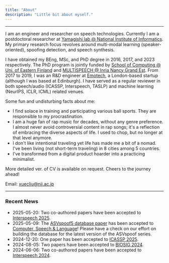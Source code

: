 ```yaml
---
title: "About"
description: "Little bit about myself."
---
```


-------------------
I am an engineer and researcher on speech technologies. Currently I am a postdoctoral researcher at [Yamagishi lab @ National Institute of Informatics](https://nii-yamagishilab.github.io/). My primary research focus revolves around multi-modal learning (speaker-oriented), spoofing detection, and speech synthesis.

I have obtained my BEng, MSc, and PhD degree in 2016, 2017, and 2023 respectively. The PhD program is jointly funded by [School of Computing @ Uni. of Eastern Finland](http://www.uef.fi/en/web/cs) and [MULTISPEECH @ Inria Nancy Grand Est](https://team.inria.fr/multispeech/). From 2017 to 2019, I was an R&D engineer at [Emotech](https://www.linkedin.com/company/emotech-ltd/), a London-based startup (although I was based at Edinburgh). I have served as a regular reviewer in both speech/audio (ICASSP, Interspeech, TASLP) and machine learning (NeurIPS, ICLR, ICML) related venues.

Some fun and undisturbing facts about me:
* I find solace in training and participating various ball sports. They are responsible to my procrastination.
* I am a huge fan of rap music for decades, without any genre preference. I almost never avoid controversial content in rap songs; it's a reflection of embracing the diverse aspects of life. I used to chop, but no longer at that level anymore.
* I don't like intentional traveling yet life has made me a bit of a nomad. I've been living (not short-term traveling) in 8 cities among 5 countries.
* I've transformed from a digital product hoarder into a practicing minimalist.

More detailed ver. of CV is available on request. Cheers to the journey ahead!

Email: xuecliu@nii.ac.jp

-------------------
### Recent News
* 2025-05-20: Two co-authored papers have been accepted to [Interspeech 2025](https://www.interspeech2025.org/home).
* 2025-05-09: The [ASVspoof5 database paper](https://arxiv.org/abs/2502.08857) has been accepted to [Computer, Speech & Language](https://www.sciencedirect.com/journal/computer-speech-and-language)! Please have a check on our effort on building the database for the latest version of the ASVspoof series.
* 2024-12-20: One paper has been accepted to [ICASSP 2025](https://2025.ieeeicassp.org/).
* 2024-08-05: Two papers have been accepted to [BIOSIG 2024](https://biosig.de/). 
* 2024-06-06: Two co-authored papers have been accepted to [Interspeech 2024](https://interspeech2024.org/).
<!-- * 2024-06-02: [ASVspoof5](https://www.asvspoof.org) has opened. We welcome the registration and related research! -->
